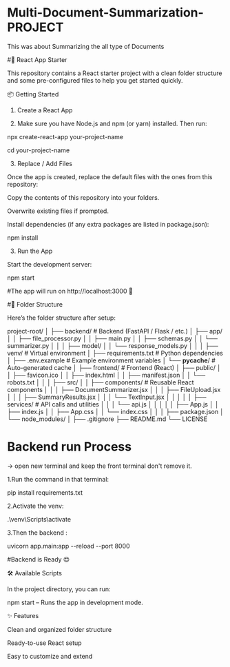 # Multi-Document-Summarization-PROJECT
This was about Summarizing the all type of Documents

#🚀 React App Starter

This repository contains a React starter project with a clean folder structure and some pre-configured files to help you get started quickly.

📦 Getting Started
1. Create a React App

2. Make sure you have Node.js and npm (or yarn) installed. Then run:

  npx create-react-app your-project-name
  
  cd your-project-name

3. Replace / Add Files

  Once the app is created, replace the default files with the ones from this repository:

  Copy the contents of this repository into your folders.

  Overwrite existing files if prompted.

  Install dependencies (if any extra packages are listed in package.json):

  npm install

3. Run the App

  Start the development server:

  npm start


#The app will run on http://localhost:3000
 🎉

#📂 Folder Structure

Here’s the folder structure after setup:

project-root/
│
├── backend/                     # Backend (FastAPI / Flask / etc.)
│   ├── app/
│   │   ├── file_processor.py
│   │   ├── main.py
│   │   ├── schemas.py
│   │   └── summarizer.py
│   │
│   ├── model/
│   │   └── response_models.py
│   │
│   ├── venv/                    # Virtual environment
│   ├── requirements.txt         # Python dependencies
│   ├── .env.example             # Example environment variables
│   └── __pycache__/             # Auto-generated cache
│
├── frontend/                    # Frontend (React)
│   ├── public/
│   │   ├── favicon.ico
│   │   ├── index.html
│   │   ├── manifest.json
│   │   └── robots.txt
│   │
│   ├── src/
│   │   ├── components/          # Reusable React components
│   │   │   ├── DocumentSummarizer.jsx
│   │   │   ├── FileUpload.jsx
│   │   │   ├── SummaryResults.jsx
│   │   │   └── TextInput.jsx
│   │   │
│   │   ├── services/            # API calls and utilities
│   │   │   └── api.js
│   │   │
│   │   ├── App.js
│   │   ├── index.js
│   │   ├── App.css
│   │   └── index.css
│   │
│   ├── package.json
│   └── node_modules/
│
├── .gitignore
├── README.md
└── LICENSE


# Backend run Process
-> open new terminal and keep the front terminal don't remove it.

1.Run the command in that terminal:

pip install requirements.txt

2.Activate the venv:

.\venv\Scripts\activate

3.Then the backend :

uvicorn app.main:app --reload --port 8000

#Backend is Ready 😍

🛠️ Available Scripts

In the project directory, you can run:

npm start – Runs the app in development mode.

✨ Features

Clean and organized folder structure

Ready-to-use React setup

Easy to customize and extend
